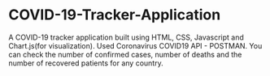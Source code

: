 # COVID-19-Tracker-Application

A COVID-19 tracker application built using HTML, CSS, Javascript and Chart.js(for visualization). Used Coronavirus COVID19 API - POSTMAN. 
You can check the number of confirmed cases, number of deaths and the number of recovered patients for any country.
